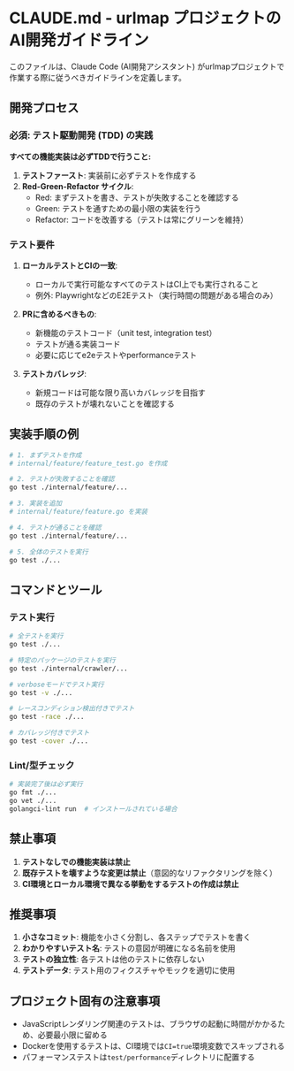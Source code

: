 # CLAUDE.md - urlmap プロジェクトのAI開発ガイドライン

このファイルは、Claude Code (AI開発アシスタント) がurlmapプロジェクトで作業する際に従うべきガイドラインを定義します。

## 開発プロセス

### 必須: テスト駆動開発 (TDD) の実践

**すべての機能実装は必ずTDDで行うこと:**

1. **テストファースト**: 実装前に必ずテストを作成する
2. **Red-Green-Refactor サイクル**:
   - Red: まずテストを書き、テストが失敗することを確認する
   - Green: テストを通すための最小限の実装を行う
   - Refactor: コードを改善する（テストは常にグリーンを維持）

### テスト要件

1. **ローカルテストとCIの一致**:
   - ローカルで実行可能なすべてのテストはCI上でも実行されること
   - 例外: PlaywrightなどのE2Eテスト（実行時間の問題がある場合のみ）

2. **PRに含めるべきもの**:
   - 新機能のテストコード（unit test, integration test）
   - テストが通る実装コード
   - 必要に応じてe2eテストやperformanceテスト

3. **テストカバレッジ**:
   - 新規コードは可能な限り高いカバレッジを目指す
   - 既存のテストが壊れないことを確認する

## 実装手順の例

```bash
# 1. まずテストを作成
# internal/feature/feature_test.go を作成

# 2. テストが失敗することを確認
go test ./internal/feature/...

# 3. 実装を追加
# internal/feature/feature.go を実装

# 4. テストが通ることを確認
go test ./internal/feature/...

# 5. 全体のテストを実行
go test ./...
```

## コマンドとツール

### テスト実行
```bash
# 全テストを実行
go test ./...

# 特定のパッケージのテストを実行
go test ./internal/crawler/...

# verboseモードでテスト実行
go test -v ./...

# レースコンディション検出付きでテスト
go test -race ./...

# カバレッジ付きでテスト
go test -cover ./...
```

### Lint/型チェック
```bash
# 実装完了後は必ず実行
go fmt ./...
go vet ./...
golangci-lint run  # インストールされている場合
```

## 禁止事項

1. **テストなしでの機能実装は禁止**
2. **既存テストを壊すような変更は禁止**（意図的なリファクタリングを除く）
3. **CI環境とローカル環境で異なる挙動をするテストの作成は禁止**

## 推奨事項

1. **小さなコミット**: 機能を小さく分割し、各ステップでテストを書く
2. **わかりやすいテスト名**: テストの意図が明確になる名前を使用
3. **テストの独立性**: 各テストは他のテストに依存しない
4. **テストデータ**: テスト用のフィクスチャやモックを適切に使用

## プロジェクト固有の注意事項

- JavaScriptレンダリング関連のテストは、ブラウザの起動に時間がかかるため、必要最小限に留める
- Dockerを使用するテストは、CI環境では`CI=true`環境変数でスキップされる
- パフォーマンステストは`test/performance`ディレクトリに配置する
